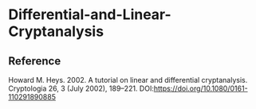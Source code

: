 # Differential-and-Linear-Cryptanalysis



## Reference

Howard M. Heys. 2002. A tutorial on linear and differential cryptanalysis. Cryptologia 26, 3 (July 2002), 189–221. DOI:https://doi.org/10.1080/0161-110291890885

